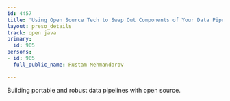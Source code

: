 ```yaml
---
id: 4457
title: 'Using Open Source Tech to Swap Out Components of Your Data Pipeline '
layout: preso_details
track: open java
primary:
  id: 905
persons:
- id: 905
  full_public_name: Rustam Mehmandarov

---
```

Building portable and robust data pipelines with open source.
